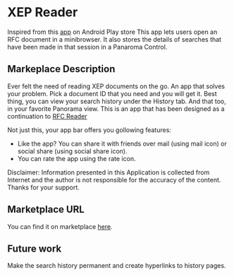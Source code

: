 # XEP Reader


Inspired from this [app](https://play.google.com/store/apps/details?id=com.vindroidapps.RFCBook#?t=W251bGwsMSwxLDIxMiwiY29tLnZpbmRyb2lkYXBwcy5SRkNCb29rIl0.) on Android Play store  This app lets users open an RFC document in a minibrowser. It also stores the details of searches that have been made in that session in a Panaroma Control.

## Markeplace Description

Ever felt the need of reading XEP documents on the go. An app that solves your problem. Pick a document ID that you need and you will get it. 
Best thing, you can view your search history under the History tab. And that too, in your favorite Panorama view. This is an app that has been designed as a continuation to [RFC Reader](http://www.windowsphone.com/s?appid=1d8b6bcf-af39-4643-b971-f33d4505bf92)

Not just this, your app bar offers you gollowing features:
* Like the app? You can share it with friends over mail (using mail icon) or social share (using social share icon).
* You can rate the app using the rate icon.

Disclaimer: Information presented in this Application is collected from Internet and the author is not responsible for the accuracy of the content. 
Thanks for your support.


## Marketplace URL

You can find it on marketplace [here](http://www.windowsphone.com/s?appid=6452cf16-c10d-4f2f-9412-0ecc320b6a61).


Future work
-----------

Make the search history permanent and create hyperlinks to history pages.
